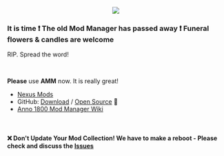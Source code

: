 <p align="center">
    <a href="https://git.io/anno-mods"><img src="https://github.com/anno-mods.png"></a>
</p>

### It is time :heavy_exclamation_mark: The old Mod Manager has passed away :heavy_exclamation_mark: Funeral flowers & candles are welcome

RIP. Spread the word!

<br />

**Please** use **AMM** now. It is really great!

- [Nexus Mods](https://www.nexusmods.com/anno1800/mods/35)
- GitHub: [Download](https://github.com/LemonDrop1228/anno1800-mod-manager) / [Open Source](https://github.com/LemonDrop1228/AMM-Source-Code) :hammer:
- [Anno 1800 Mod Manager Wiki](https://www.notion.so/Anno-1800-Mod-Manager-Wiki-60bbcd8ad9634c2faa225be3f1bd46d6)

<br />

#### :x: Don't Update Your Mod Collection! We have to make a reboot - Please check and discuss the <a href="https://github.com/anno-mods/Collection/issues">Issues</a>
